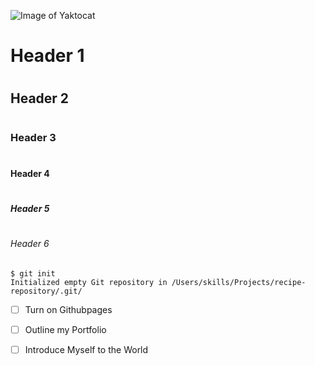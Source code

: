 ![Image of Yaktocat](https://octodex.github.com/images/yaktocat.png)
# <H1> Header 1
# <H2> Header 2
# <H3> Header 3
# <H4> Header 4
# <H5> Header 5
# <H6> Header 6
```
$ git init
Initialized empty Git repository in /Users/skills/Projects/recipe-repository/.git/
```
- [ ] Turn on Githubpages
- [ ] Outline my Portfolio
- [ ] Introduce Myself to the World
      
